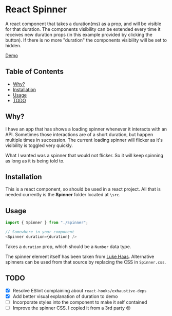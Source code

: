 # React Spinner

A react component that takes a duration(ms) as a prop, and will be visible for that duration. The components visibility can be extended every time it receives new duration props (in this example provided by clicking the button). If there is no more "duration" the components visibility will be set to hidden.

[Demo](https://freemagee.github.io/react-spinner/)

## Table of Contents

- [Why?](#why)
- [Installation](#installation)
- [Usage](#usage)
- [TODO](#todo)

## Why?

I have an app that has shows a loading spinner whenever it interacts with an API. Sometimes those interactions are of a short duration, but happen multiple times in succession. The current loading spinner will flicker as it's visibility is toggled very quickly.

What I wanted was a spinner that would not flicker. So it will keep spinning as long as it is being told to.

## Installation

This is a react component, so should be used in a react project. All that is needed currently is the **Spinner** folder located at `\src`.

## Usage

```javascript
import { Spinner } from "./Spinner";
```

```javascript
// Somewhere in your component
<Spinner duration={duration} />
```

Takes a `duration` prop, which should be a `Number` data type.

The spinner element itself has been taken from [Luke Haas](https://projects.lukehaas.me/css-loaders/). Alternative spinners can be used from that source by replacing the CSS in `Spinner.css`.

## TODO

- [x] Resolve ESlint complaining about `react-hooks/exhaustive-deps`
- [x] Add better visual explanation of duration to demo
- [ ] Incorporate styles into the component to make it self contained
- [ ] Improve the spinner CSS. I copied it from a 3rd party 😔